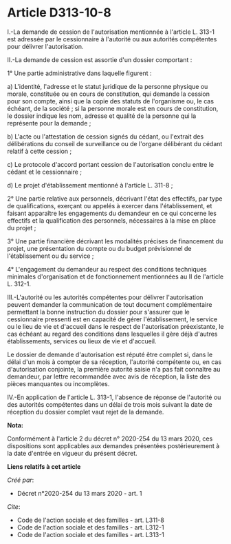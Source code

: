 # Article D313-10-8

I.-La demande de cession de l'autorisation mentionnée à l'article L. 313-1 est adressée par le cessionnaire à l'autorité ou
aux autorités compétentes pour délivrer l'autorisation. 

II.-La demande de cession est assortie d'un dossier comportant : 

1° Une partie administrative dans laquelle figurent : 

a) L'identité, l'adresse et le statut juridique de la personne physique ou morale, constituée ou en cours de constitution,
qui demande la cession pour son compte, ainsi que la copie des statuts de l'organisme ou, le cas échéant, de la société ; si
la personne morale est en cours de constitution, le dossier indique les nom, adresse et qualité de la personne qui la
représente pour la demande ; 

b) L'acte ou l'attestation de cession signés du cédant, ou l'extrait des délibérations du conseil de surveillance ou de
l'organe délibérant du cédant relatif à cette cession ; 

c) Le protocole d'accord portant cession de l'autorisation conclu entre le cédant et le cessionnaire ; 

d) Le projet d'établissement mentionné à l'article L. 311-8 ; 

2° Une partie relative aux personnels, décrivant l'état des effectifs, par type de qualifications, exerçant ou appelés à
exercer dans l'établissement, et faisant apparaître les engagements du demandeur en ce qui concerne les effectifs et la
qualification des personnels, nécessaires à la mise en place du projet ; 

3° Une partie financière décrivant les modalités précises de financement du projet, une présentation du compte ou du budget
prévisionnel de l'établissement ou du service ; 

4° L'engagement du demandeur au respect des conditions techniques minimales d'organisation et de fonctionnement mentionnées
au II de l'article L. 312-1. 

III.-L'autorité ou les autorités compétentes pour délivrer l'autorisation peuvent demander la communication de tout document
complémentaire permettant la bonne instruction du dossier pour s'assurer que le cessionnaire pressenti est en capacité de
gérer l'établissement, le service ou le lieu de vie et d'accueil dans le respect de l'autorisation préexistante, le cas
échéant au regard des conditions dans lesquelles il gère déjà d'autres établissements, services ou lieux de vie et
d'accueil. 

Le dossier de demande d'autorisation est réputé être complet si, dans le délai d'un mois à compter de sa réception,
l'autorité compétente ou, en cas d'autorisation conjointe, la première autorité saisie n'a pas fait connaître au demandeur,
par lettre recommandée avec avis de réception, la liste des pièces manquantes ou incomplètes. 

IV.-En application de l'article L. 313-1, l'absence de réponse de l'autorité ou des autorités compétentes dans un délai de
trois mois suivant la date de réception du dossier complet vaut rejet de la demande.

**Nota:**

Conformément à l'article 2 du décret n° 2020-254 du 13 mars 2020, ces dispositions sont applicables aux demandes présentées
postérieurement à la date d'entrée en vigueur du présent décret.

**Liens relatifs à cet article**

_Créé par_:

  - Décret n°2020-254 du 13 mars 2020 - art. 1

_Cite_:

  - Code de l'action sociale et des familles - art. L311-8
  - Code de l'action sociale et des familles - art. L312-1
  - Code de l'action sociale et des familles - art. L313-1
